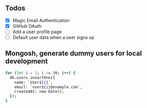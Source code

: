## Todos
- [x] Magic Email Authentication
- [x] GitHub OAuth
- [ ] Add a user profile page
- [ ] Default user data when a user signs up

## Mongosh, generate dummy users for local development
```bash
for (let i = 1; i <= 30; i++) {
  db.users.insertOne({
    name: `User${i}`,
    email: `user${i}@example.com`,
    createdAt: new Date(),
  });
}
```
